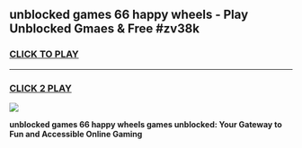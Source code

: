 
## unblocked games 66 happy wheels - Play Unblocked Gmaes & Free #zv38k
<h3>
<a href="https://news.freeplayer.one?title=unblocked_games_66_happy_wheels&ref=24F">CLICK TO PLAY</a></h3>
<hr>

<h3>
<a href="https://news.freeplayer.one?title=unblocked_games_66_happy_wheels&ref=24F">CLICK 2 PLAY</a>
  
</h3>

<a href="https://news.freeplayer.one?title=unblocked_games_66_happy_wheels&ref=24F/"><img src="https://clearcache.store/games.png"></a>


**unblocked games 66 happy wheels games unblocked: Your Gateway to Fun and Accessible Online Gaming**
